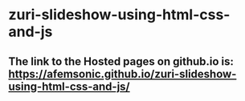 # zuri-slideshow-using-html-css-and-js 
## The link to the Hosted pages on github.io is: https://afemsonic.github.io/zuri-slideshow-using-html-css-and-js/
